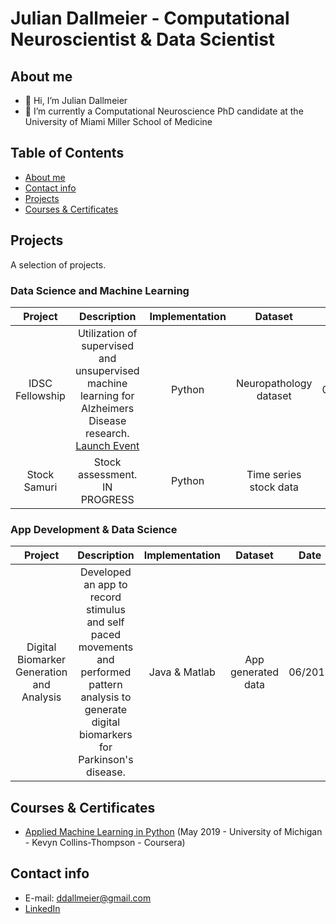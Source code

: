 # Julian Dallmeier - Computational Neuroscientist & Data Scientist 

## About me 
- 👋 Hi, I’m Julian Dallmeier 
- 🌱 I’m currently a Computational Neuroscience PhD candidate at the University of Miami Miller School of Medicine

## Table of Contents 
- [About me](#About-me)
- [Contact info](#Contact-info)
- [Projects](#Projects)
- [Courses & Certificates](#Courses--Certificates)

## Projects
A selection of projects. 

### Data Science and Machine Learning
| Project  | Description | Implementation | Dataset | Date |
| :---: | :---: | :---: | :---: | :---: |
| IDSC Fellowship | Utilization of supervised and unsupervised machine learning for Alzheimers Disease research. [Launch Event](https://idsc.miami.edu/idsc-fellows-capstone-2022/) | Python | Neuropathology dataset | 05/2022 |
| Stock Samuri | Stock assessment. IN PROGRESS | Python | Time series stock data | 2022 |

### App Development & Data Science
| Project  | Description | Implementation | Dataset | Date |
| :---: | :---: | :---: | :---: | :---: |
| Digital Biomarker Generation and Analysis | Developed an app to record stimulus and self paced movements and performed pattern analysis to generate digital biomarkers for Parkinson's disease. | Java & Matlab | App generated data | 06/2018 |

## Courses & Certificates
- [Applied Machine Learning in Python](https://www.coursera.org/account/accomplishments/verify/AGRT2DL8M4Q6) (May 2019 - University of Michigan - Kevyn Collins-Thompson - Coursera)

## Contact info
- E-mail: ddallmeier@gmail.com
- [LinkedIn](https://www.linkedin.com/in/juliandallmeier/)

<!---
ddallmeier/ddallmeier is a ✨ special ✨ repository because its `README.md` (this file) appears on your GitHub profile.
You can click the Preview link to take a look at your changes.
--->
